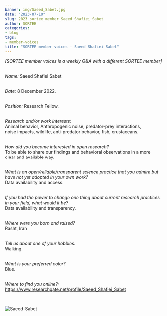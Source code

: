 ```yaml
---
banner: img/Saeed_Sabet.jpg
date: "2023-07-10"
slug: 2023_sortee_member_Saeed_Shafiei_Sabet
author: SORTEE
categories:
- blog
tags:
- member-voices
title: "SORTEE member voices – Saeed Shafiei Sabet" 
---
```



*[SORTEE member voices is a weekly Q&A with a different SORTEE member]*   
&nbsp;
&nbsp;

_Name:_ Saeed Shafiei Sabet   
&nbsp;

_Date:_ 8 December 2022.    
&nbsp;

_Position:_ Research Fellow.  
&nbsp;

_Research and/or work interests:_   
Animal behavior, Anthropogenic noise, predator-prey interactions,  
noise impacts, wildlife, anti-predator behavior, fish, crustaceans.   
&nbsp;
&nbsp;

_How did you become interested in open research?_   
To be able to share our findings and behavioral observations in a more  
clear and available way.   
&nbsp;
&nbsp;

_What is an open/reliable/transparent science practice that you admire but have not yet adopted in your own work?_   
Data availability and access.   
&nbsp;
&nbsp;

_If you had the power to change one thing about current research practices in your field, what would it be?_   
Data availability and transparency.   
&nbsp;
&nbsp;

_Where were you born and raised?_   
Rasht, Iran   
&nbsp;
&nbsp;


_Tell us about one of your hobbies._   
Walking.   
&nbsp;
&nbsp;

_What is your preferred color?_   
Blue.   
&nbsp;
&nbsp;

_Where to find you online?:_   
https://www.researchgate.net/profile/Saeed_Shafiei_Sabet    


&nbsp;
&nbsp;


![Saeed-Sabet](/img/Saeed_Sabet.jpg)   
